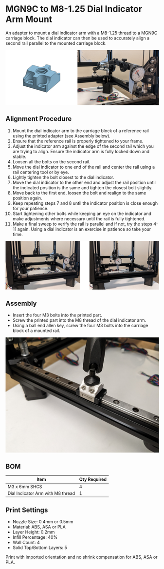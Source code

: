 # MGN9C to M8-1.25 Dial Indicator Arm Mount

An adapter to mount a dial indicator arm with a M8-1.25 thread to a MGN9C carriage block. The dial indicator can then be used to accurately align a second rail parallel to the mounted carriage block.

![CAD](Images/cad.png)

## Alignment Procedure

1. Mount the dial indicator arm to the carriage block of a reference rail using the printed adapter (see Assembly below).
2. Ensure that the reference rail is properly tightened to your frame.
3. Adjust the indicator arm against the edge of the second rail which you are trying to align. Ensure the indicator arm is fully locked down and stable.
4. Loosen all the bolts on the second rail.
5. Move the dial indicator to one end of the rail and center the rail using a rail centering tool or by eye.
6. Lightly tighten the bolt closest to the dial indicator.
7. Move the dial indicator to the other end and adjust the rail position until the indicated position is the same and tighten the closest bolt slightly.
8. Move back to the first end, loosen the bolt and realign to the same position again.
9. Keep repeating steps 7 and 8 until the indicator position is close enough for your patience.
10. Start tightening other bolts while keeping an eye on the indicator and make adjustments where necessary until the rail is fully tightened.
11. Make a final sweep to verify the rail is parallel and if not, try the steps 4-11 again. Using a dial indicator is an exercise in patience so take your time.

![Alignment](Images/alignment.png)

## Assembly

- Insert the four M3 bolts into the printed part.
- Screw the printed part into the M8 thread of the dial indicator arm.
- Using a ball end allen key, screw the four M3 bolts into the carriage block of a mounted rail.

![Mounting](Images/mounting.png)

## BOM

| Item                                                             | Qty Required  |
| ---                                                              | ---           |
| M3 x 6mm SHCS                                                    | 4             |
| Dial Indicator Arm with M8 thread                                | 1             |

## Print Settings

- Nozzle Size: 0.4mm or 0.5mm
- Material: ABS, ASA or PLA
- Layer Height: 0.2mm
- Infill Percentage: 40%
- Wall Count: 4
- Solid Top/Bottom Layers: 5

Print with imported orientation and no shrink compensation for ABS, ASA or PLA.